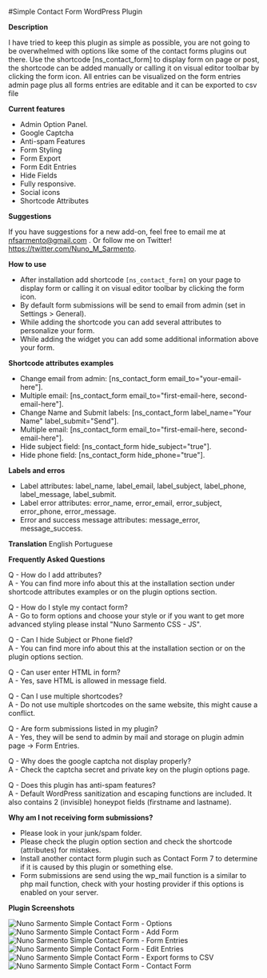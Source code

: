 #Simple Contact Form WordPress Plugin


**Description**

I have tried to keep this plugin as simple as possible, you are not going to be overwhelmed with options like some of the contact forms plugins out there. Use the shortcode [ns_contact_form] to display form on page or post, the shortcode can be added manually or calling it on visual editor toolbar by clicking the form icon. All entries can be visualized on the form entries admin page plus all forms entries are editable and it can be exported to csv file



**Current features**

* Admin Option Panel.
* Google Captcha
* Anti-spam Features
* Form Styling
* Form Export
* Form Edit Entries
* Hide Fields
* Fully responsive.
* Social icons
* Shortcode Attributes

**Suggestions**

If you have suggestions for a new add-on, feel free to email me at nfsarmento@gmail.com .
Or follow me on Twitter!
https://twitter.com/Nuno_M_Sarmento.

**How to use**
* After installation add shortcode `[ns_contact_form]` on your page to display form or calling it on visual editor toolbar by clicking the form icon.
* By default form submissions will be send to email from admin (set in Settings > General).
* While adding the shortcode you can add several attributes to personalize your form.
* While adding the widget you can add some additional information above your form.

**Shortcode attributes examples**
* Change email from admin: [ns_contact_form email_to="your-email-here"].
* Multiple email: [ns_contact_form email_to="first-email-here, second-email-here"].
* Change Name and Submit labels: [ns_contact_form label_name="Your Name" label_submit="Send"].
* Multiple email: [ns_contact_form email_to="first-email-here, second-email-here"].
* Hide subject field: [ns_contact_form hide_subject="true"].
* Hide phone field: [ns_contact_form hide_phone="true"].

**Labels and erros**
* Label attributes: label_name, label_email, label_subject, label_phone, label_message, label_submit.
* Label error attributes: error_name, error_email, error_subject, error_phone, error_message.
* Error and success message attributes: message_error, message_success.

**Translation**
English
Portuguese

**Frequently Asked Questions**

Q - How do I add attributes? <br />
A - You can find more info about this at the installation section under shortcode attributes examples or on the plugin options section.

Q - How do I style my contact form?  <br />
A - Go to form options and choose your style or if you want to get more advanced styling please instal "Nuno Sarmento CSS - JS".

Q - Can I hide Subject or Phone field? <br />
A - You can find more info about this at the installation section or on the plugin options section.

Q - Can user enter HTML in form? <br />
A - Yes, save HTML is allowed in message field.

Q - Can I use multiple shortcodes? <br />
A - Do not use multiple shortcodes on the same website, this might cause a conflict.

Q - Are form submissions listed in my plugin? <br />
A - Yes, they will be send to admin by mail and storage on plugin admin page -> Form Entries.

Q - Why does the google captcha not display properly? <br />
A - Check the captcha secret and private key on the plugin options page.

Q - Does this plugin has anti-spam features? <br />
A - Default WordPress sanitization and escaping functions are included. It also contains 2 (invisible) honeypot fields (firstname and lastname).


**Why am I not receiving form submissions?**
* Please look in your junk/spam folder.
* Please check the plugin option section and check the shortcode (attributes) for mistakes.
* Install another contact form plugin such as Contact Form 7 to determine if it is caused by this plugin or something else.
* Form submissions are send using the wp_mail function is a similar to php mail function, check with your hosting provider if this options is enabled on your server.


**Plugin Screenshots**

![Nuno Sarmento Simple Contact Form - Options](https://github.com/nfsarmento/nuno-sarmento-simple-contact-form/blob/master/assets/images/screenshot-1.png "Admin Panel Menu.")
![Nuno Sarmento Simple Contact Form - Add Form](https://github.com/nfsarmento/nuno-sarmento-simple-contact-form/blob/master/assets/images/screenshot-2.png "Admin Panel Menu.")
![ Nuno Sarmento Simple Contact Form - Form Entries](https://github.com/nfsarmento/nuno-sarmento-simple-contact-form/blob/master/assets/images/screenshot-3.png "Optional title")
![ Nuno Sarmento Simple Contact Form - Edit Entries](https://github.com/nfsarmento/nuno-sarmento-simple-contact-form/blob/master/assets/images/screenshot-4.png "Optional title")
![Nuno Sarmento Simple Contact Form - Export forms to CSV](https://github.com/nfsarmento/nuno-sarmento-simple-contact-form/blob/master/assets/images/screenshot-5.png "Optional title")
![Nuno Sarmento Simple Contact Form - Contact Form](https://github.com/nfsarmento/nuno-sarmento-simple-contact-form/blob/master/assets/images/screenshot-6.png "Optional title")

